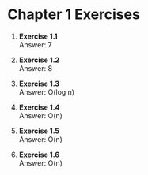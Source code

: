 # Chapter 1 Exercises

1. **Exercise 1.1**  
  Answer: 7

2. **Exercise 1.2**  
  Answer: 8

3. **Exercise 1.3**  
  Answer: O(log n)

4. **Exercise 1.4**  
  Answer: O(n)

5. **Exercise 1.5**  
  Answer: O(n)

6. **Exercise 1.6**  
  Answer: O(n)
  